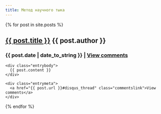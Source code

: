 ```yaml
---
title: Метод научного тыка
---
```

{% for post in site.posts %}
  <div class="entry">
  	<div class="entrytitle">
  		<h2><a href="{{ post.url }}">{{ post.title }}</a> <span class="author">{{ post.author }}</span></h2> 
  		<h3>{{ post.date | date_to_string }} | <a href="{{ post.url }}#disqus_thread" class="commentslink">View comments</a></h3>
  	</div>
  	
  	<div class="entrybody">
  	  {{ post.content }}
  	</div>
  	
  	<div class="entrymeta">
  	  <a href="{{ post.url }}#disqus_thread" class="commentslink">View comments</a>
  	</div>
  </div>
{% endfor %}